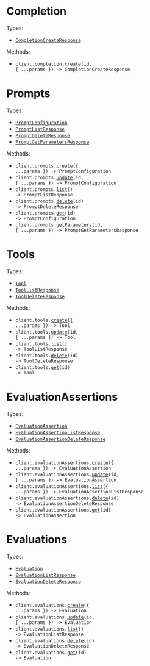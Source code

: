 # Completion

Types:

- <code><a href="./src/resources/completion.ts">CompletionCreateResponse</a></code>

Methods:

- <code title="post /sdk/v1/prompts/{id}/completion">client.completion.<a href="./src/resources/completion.ts">create</a>(id, { ...params }) -> CompletionCreateResponse</code>

# Prompts

Types:

- <code><a href="./src/resources/prompts.ts">PromptConfiguration</a></code>
- <code><a href="./src/resources/prompts.ts">PromptListResponse</a></code>
- <code><a href="./src/resources/prompts.ts">PromptDeleteResponse</a></code>
- <code><a href="./src/resources/prompts.ts">PromptGetParametersResponse</a></code>

Methods:

- <code title="post /sdk/v1/prompts">client.prompts.<a href="./src/resources/prompts.ts">create</a>({ ...params }) -> PromptConfiguration</code>
- <code title="put /sdk/v1/prompts/{id}">client.prompts.<a href="./src/resources/prompts.ts">update</a>(id, { ...params }) -> PromptConfiguration</code>
- <code title="get /sdk/v1/prompts">client.prompts.<a href="./src/resources/prompts.ts">list</a>() -> PromptListResponse</code>
- <code title="delete /sdk/v1/prompts/{id}">client.prompts.<a href="./src/resources/prompts.ts">delete</a>(id) -> PromptDeleteResponse</code>
- <code title="get /sdk/v1/prompts/{id}">client.prompts.<a href="./src/resources/prompts.ts">get</a>(id) -> PromptConfiguration</code>
- <code title="post /sdk/v1/prompts/{id}">client.prompts.<a href="./src/resources/prompts.ts">getParameters</a>(id, { ...params }) -> PromptGetParametersResponse</code>

# Tools

Types:

- <code><a href="./src/resources/tools.ts">Tool</a></code>
- <code><a href="./src/resources/tools.ts">ToolListResponse</a></code>
- <code><a href="./src/resources/tools.ts">ToolDeleteResponse</a></code>

Methods:

- <code title="post /sdk/v1/tools">client.tools.<a href="./src/resources/tools.ts">create</a>({ ...params }) -> Tool</code>
- <code title="put /sdk/v1/tools/{id}">client.tools.<a href="./src/resources/tools.ts">update</a>(id, { ...params }) -> Tool</code>
- <code title="get /sdk/v1/tools">client.tools.<a href="./src/resources/tools.ts">list</a>() -> ToolListResponse</code>
- <code title="delete /sdk/v1/tools/{id}">client.tools.<a href="./src/resources/tools.ts">delete</a>(id) -> ToolDeleteResponse</code>
- <code title="get /sdk/v1/tools/{id}">client.tools.<a href="./src/resources/tools.ts">get</a>(id) -> Tool</code>

# EvaluationAssertions

Types:

- <code><a href="./src/resources/evaluation-assertions.ts">EvaluationAssertion</a></code>
- <code><a href="./src/resources/evaluation-assertions.ts">EvaluationAssertionListResponse</a></code>
- <code><a href="./src/resources/evaluation-assertions.ts">EvaluationAssertionDeleteResponse</a></code>

Methods:

- <code title="post /sdk/v1/evaluation-assertions">client.evaluationAssertions.<a href="./src/resources/evaluation-assertions.ts">create</a>({ ...params }) -> EvaluationAssertion</code>
- <code title="put /sdk/v1/evaluation-assertions/{id}">client.evaluationAssertions.<a href="./src/resources/evaluation-assertions.ts">update</a>(id, { ...params }) -> EvaluationAssertion</code>
- <code title="get /sdk/v1/evaluation-assertions">client.evaluationAssertions.<a href="./src/resources/evaluation-assertions.ts">list</a>({ ...params }) -> EvaluationAssertionListResponse</code>
- <code title="delete /sdk/v1/evaluation-assertions/{id}">client.evaluationAssertions.<a href="./src/resources/evaluation-assertions.ts">delete</a>(id) -> EvaluationAssertionDeleteResponse</code>
- <code title="get /sdk/v1/evaluation-assertions/{id}">client.evaluationAssertions.<a href="./src/resources/evaluation-assertions.ts">get</a>(id) -> EvaluationAssertion</code>

# Evaluations

Types:

- <code><a href="./src/resources/evaluations.ts">Evaluation</a></code>
- <code><a href="./src/resources/evaluations.ts">EvaluationListResponse</a></code>
- <code><a href="./src/resources/evaluations.ts">EvaluationDeleteResponse</a></code>

Methods:

- <code title="post /sdk/v1/evaluations">client.evaluations.<a href="./src/resources/evaluations.ts">create</a>({ ...params }) -> Evaluation</code>
- <code title="put /sdk/v1/evaluations/{id}">client.evaluations.<a href="./src/resources/evaluations.ts">update</a>(id, { ...params }) -> Evaluation</code>
- <code title="get /sdk/v1/evaluations">client.evaluations.<a href="./src/resources/evaluations.ts">list</a>() -> EvaluationListResponse</code>
- <code title="delete /sdk/v1/evaluations/{id}">client.evaluations.<a href="./src/resources/evaluations.ts">delete</a>(id) -> EvaluationDeleteResponse</code>
- <code title="get /sdk/v1/evaluations/{id}">client.evaluations.<a href="./src/resources/evaluations.ts">get</a>(id) -> Evaluation</code>
